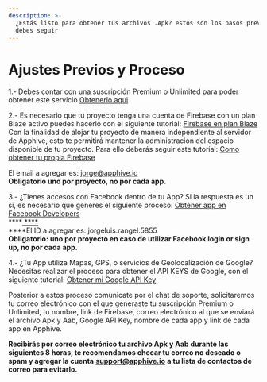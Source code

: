 ```yaml
---
description: >-
  ¿Estás listo para obtener tus archivos .Apk? estos son los pasos previos que
  debes seguir
---
```


# Ajustes Previos y Proceso

1.- Debes contar con una suscripción Premium o Unlimited para poder obtener este servicio [Obtenerlo aqui](https://apphive.io/es/precio)  
  
2.- Es necesario que tu proyecto tenga una cuenta de Firebase con un plan Blaze activo puedes hacerlo con el siguiente tutorial: [Firebase en plan Blaze](https://comunidad.apphive.io/t/importante-actualizacion-de-google-firebase-de-plan-free-a-plan-blaze/1169) Con la finalidad de alojar tu proyecto de manera independiente al servidor de Apphive, esto te permitirá mantener la administración del espacio disponible de tu proyecto. Para ello deberás seguir este tutorial: [Como obtener tu propia Firebase](https://www.loom.com/share/c46a5e070f384ceb949b6c68f359e45b%20)

El email a agregar es: [jorge@apphive.io](mailto:jorge@apphive.io)  
**Obligatorio uno por proyecto, no por cada app.**  
  
3.- ¿Tienes accesos con Facebook dentro de tu App? Si la respuesta es un si, es necesario que generes el siguiente proceso: [Obtener app en Facebook Developers](https://drive.google.com/file/d/1cq0QWbMB4wsSEk_qC3WlLhqXWfKhLpTU/view)  
****[ ****](https://www.loom.com/share/c46a5e070f384ceb949b6c68f359e45b%20)   
****El ID a agregar es: jorgeluis.rangel.5855   
**Obligatorio: uno por proyecto en caso de utilizar Facebook login or sign up, no por cada app.**  
  
4.- ¿Tu App utiliza Mapas, GPS, o servicios de Geolocalización de Google? Necesitas realizar el proceso para obtener el API KEYS de Google, con el siguiente tutorial: [Obtener mi Google API Key](https://comunidad.apphive.io/t/api-google-maps-no-carga-el-autocomplete-de-direcciones/33)  
  
Posterior a estos proceso comunicate por el chat de soporte, solicitaremos tu correo electrónico con el que generaste tu suscripción Premium o Unlimited, tu nombre, link de Firebase, correo electrónico al que se enviará el archivo Apk y Aab, Google API Key, nombre de cada app y link de cada app en Apphive.  
  
**Recibirás por correo electrónico tu archivo Apk y Aab durante las siguientes 8 horas, te recomendamos checar tu correo no deseado o spam y agregar la cuenta** [**support@apphive.io**](mailto:support@apphive.io) **a tu lista de contactos de correo para evitarlo.**

